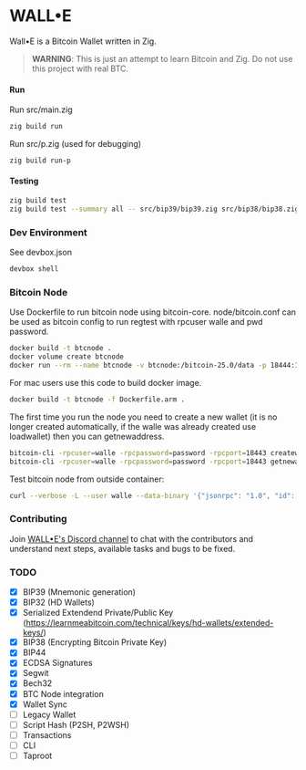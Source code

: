 # WALL•E

Wall•E is a Bitcoin Wallet written in Zig. 

> **WARNING**: This is just an attempt to learn Bitcoin and Zig. Do not use this project with real BTC.

#### Run
Run src/main.zig
``` bash
zig build run
```
Run src/p.zig (used for debugging)

``` bash
zig build run-p
```

#### Testing
``` bash
zig build test
zig build test --summary all -- src/bip39/bip39.zig src/bip38/bip38.zig
```

### Dev Environment
See devbox.json
``` bash
devbox shell
```

### Bitcoin Node
Use Dockerfile to run bitcoin node using bitcoin-core. node/bitcoin.conf can be used as bitcoin config to run regtest with rpcuser walle and pwd password.

``` bash
docker build -t btcnode .
docker volume create btcnode
docker run --rm --name btcnode -v btcnode:/bitcoin-25.0/data -p 18444:18443 btcnode
```

For mac users use this code to build docker image.
``` bash
docker build -t btcnode -f Dockerfile.arm .
```

The first time you run the node you need to create a new wallet (it is no longer created automatically, if the walle was already created use loadwallet) then you can getnewaddress.

``` bash
bitcoin-cli -rpcuser=walle -rpcpassword=password -rpcport=18443 createwallet walle
bitcoin-cli -rpcuser=walle -rpcpassword=password -rpcport=18443 getnewaddress
```

Test bitcoin node from outside container:
```bash
curl --verbose -L --user walle --data-binary '{"jsonrpc": "1.0", "id": "walle", "method": "getblockchaininfo", "params": []}' -H 'content-type: text/plain;' 0.0.0.0:18444
```

### Contributing
Join [WALL•E's Discord channel](https://discord.gg/9e9qnzQAH6) to chat with the contributors and understand next steps, available tasks and bugs to be fixed.


### TODO
- [x] BIP39 (Mnemonic generation)
- [x] BIP32 (HD Wallets)
- [x] Serialized Extendend Private/Public Key (https://learnmeabitcoin.com/technical/keys/hd-wallets/extended-keys/)
- [x] BIP38 (Encrypting Bitcoin Private Key)
- [x] BIP44
- [x] ECDSA Signatures
- [x] Segwit
- [x] Bech32
- [x] BTC Node integration
- [x] Wallet Sync
- [ ] Legacy Wallet
- [ ] Script Hash (P2SH, P2WSH)
- [ ] Transactions
- [ ] CLI
- [ ] Taproot
